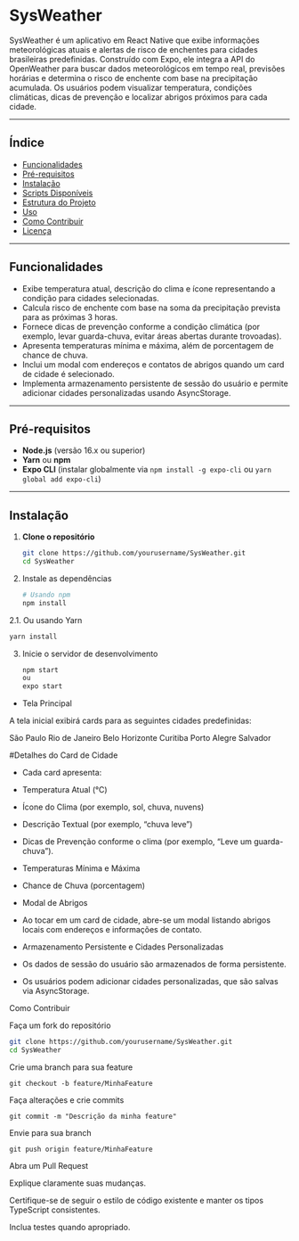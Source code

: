 # SysWeather

SysWeather é um aplicativo em React Native que exibe informações meteorológicas atuais e alertas de risco de enchentes para cidades brasileiras predefinidas. Construído com Expo, ele integra a API do OpenWeather para buscar dados meteorológicos em tempo real, previsões horárias e determina o risco de enchente com base na precipitação acumulada. Os usuários podem visualizar temperatura, condições climáticas, dicas de prevenção e localizar abrigos próximos para cada cidade.

---

## Índice

- [Funcionalidades](#funcionalidades)  
- [Pré-requisitos](#pré-requisitos)  
- [Instalação](#instalação)  
- [Scripts Disponíveis](#scripts-disponíveis)  
- [Estrutura do Projeto](#estrutura-do-projeto)  
- [Uso](#uso)  
- [Como Contribuir](#como-contribuir)  
- [Licença](#licença)  

---

## Funcionalidades

- Exibe temperatura atual, descrição do clima e ícone representando a condição para cidades selecionadas.  
- Calcula risco de enchente com base na soma da precipitação prevista para as próximas 3 horas.  
- Fornece dicas de prevenção conforme a condição climática (por exemplo, levar guarda-chuva, evitar áreas abertas durante trovoadas).  
- Apresenta temperaturas mínima e máxima, além de porcentagem de chance de chuva.  
- Inclui um modal com endereços e contatos de abrigos quando um card de cidade é selecionado.  
- Implementa armazenamento persistente de sessão do usuário e permite adicionar cidades personalizadas usando AsyncStorage.  

---

## Pré-requisitos

- **Node.js** (versão 16.x ou superior)  
- **Yarn** ou **npm**  
- **Expo CLI** (instalar globalmente via `npm install -g expo-cli` ou `yarn global add expo-cli`)  

---

## Instalação

1. **Clone o repositório**
   ```bash
   git clone https://github.com/yourusername/SysWeather.git
   cd SysWeather

2. Instale as dependências
   ```bash
   # Usando npm
   npm install
2.1. Ou usando Yarn
   ```bash
   yarn install    
   ```
3. Inicie o servidor de desenvolvimento
   ```bash
   npm start 
   ou
   expo start
   ```

- Tela Principal

A tela inicial exibirá cards para as seguintes cidades predefinidas:

São Paulo
Rio de Janeiro
Belo Horizonte
Curitiba
Porto Alegre
Salvador


#Detalhes do Card de Cidade

- Cada card apresenta:

- Temperatura Atual (°C)

- Ícone do Clima (por exemplo, sol, chuva, nuvens)

- Descrição Textual (por exemplo, “chuva leve”)

- Dicas de Prevenção conforme o clima (por exemplo, “Leve um guarda-chuva”).

- Temperaturas Mínima e Máxima

- Chance de Chuva (porcentagem)

- Modal de Abrigos

- Ao tocar em um card de cidade, abre-se um modal listando abrigos locais com endereços e informações de contato.

- Armazenamento Persistente e Cidades Personalizadas

- Os dados de sessão do usuário são armazenados de forma persistente.

- Os usuários podem adicionar cidades personalizadas, que são salvas via AsyncStorage.

Como Contribuir

Faça um fork do repositório
 ```bash
git clone https://github.com/yourusername/SysWeather.git
cd SysWeather
 ```
Crie uma branch para sua feature
 
```
git checkout -b feature/MinhaFeature
```
Faça alterações e crie commits
```
git commit -m "Descrição da minha feature"
```
Envie para sua branch
```
git push origin feature/MinhaFeature
```
Abra um Pull Request

Explique claramente suas mudanças.

Certifique-se de seguir o estilo de código existente e manter os tipos TypeScript consistentes.

Inclua testes quando apropriado.
